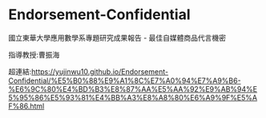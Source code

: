 # Endorsement-Confidential
國立東華大學應用數學系專題研究成果報告 - 最佳自媒體商品代言機密

指導教授:曹振海

超連結:https://yujinwu10.github.io/Endorsement-Confidential/%E5%B0%88%E9%A1%8C%E7%A0%94%E7%A9%B6-%E6%9C%80%E4%BD%B3%E8%87%AA%E5%AA%92%E9%AB%94%E5%95%86%E5%93%81%E4%BB%A3%E8%A8%80%E6%A9%9F%E5%AF%86.html
